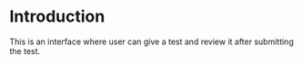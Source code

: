 # Introduction

This is an interface where user can give a test and review it after submitting the test.


